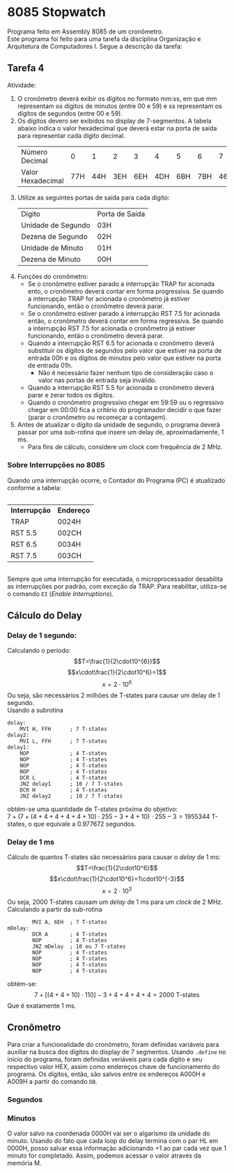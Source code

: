 # 8085 Stopwatch
Programa feito em Assembly 8085 de um cronômetro.\
Este programa foi feito para uma tarefa da disciplina Organização e Arquitetura de Computadores I. Segue a descrição da tarefa:

## Tarefa 4
Atividade:
1. O cronômetro deverá exibir os dígitos no formato mm:ss, em que mm representam os dígitos de minutos (entre 00 e 59) e ss representam os dígitos de segundos (entre 00 e 59).
2. Os dígitos devero ser exibidos no display de 7-segmentos. A tabela abaixo indica o valor
hexadecimal que deverá estar na porta de saída para representar cada dígito decimal.
    <div style="display: flex; justify-content: center;">
    <table>
    <tbody>
    <tr>
    <td>Número Decimal</td>
    <td>0</td>
    <td>1</td>
    <td>2</td>
    <td>3</td>
    <td>4</td>
    <td>5</td>
    <td>6</td>
    <td>7</td>
    <td>8</td>
    <td>9</td>
    <tr>
    <tr>
    <td>Valor Hexadecimal</td>
    <td>77H</td>
    <td>44H</td>
    <td>3EH</td>
    <td>6EH</td>
    <td>4DH</td>
    <td>6BH</td>
    <td>7BH</td>
    <td>46H</td>
    <td>7FH</td>
    <td>4FH</td>
    <tr>
    </tbody>
    </table>
    </div>
3. Utilize as seguintes portas de saída para cada dígito:
    <div style="display: flex; justify-content: center;">
    <table>
    <tr>
    <td>Dígito</td>
    <td>Porta de Saída</td>
    </tr>
    <tr>
    <td>Unidade de Segundo</td> <td>03H</td>
    </tr>
    <tr>
    <td>Dezena de Segundo</td> <td>02H</td>
    </tr>
    <tr>
    <td>Unidade de Minuto</td> <td>01H</td>
    </tr>
    <tr>
    <td>Dezena de Minuto</td> <td>00H</td>
    </tr>
    </table>
    </div>
4. Funções do cronômetro:
    * Se o cronômetro estiver parado a interrupção TRAP for acionada ento, o cronômetro deverá contar em forma progressiva. Se quando a interrupção TRAP for acionada o cronômetro já estiver funcionando, então o cronômetro deverá parar.
    * Se o cronômetro estiver parado a interrupção RST 7.5 for acionada então, o cronômetro deverá contar em forma regressiva. Se quando a interrupção RST 7.5 for acionada o cronômetro já estiver funcionando, então o cronômetro deverá parar.
    * Quando a interrupção RST 6.5 for acionada o cronômetro deverá substituir os dígitos de segundos pelo valor que estiver na porta de entrada 00h e os dígitos de minutos pelo valor que estiver na porta de entrada 01h.
        * Não é necessário fazer nenhum tipo de consideração caso o valor nas portas de entrada seja inválido.
    * Quando a interrupção RST 5.5 for acionada o cronômetro deverá parar e zerar todos os dígitos.
    * Quando o cronômetro progressivo chegar em 59:59 ou o regressivo chegar em 00:00 fica a critério do programador decidir o que fazer (parar o cronômetro ou recomeçar a contagem).
5. Antes de atualizar o dígito da unidade de segundo, o programa deverá passar por uma sub-rotina que insere um delay de, aproximadamente, 1 ms.
    * Para fins de cálculo, considere um clock com frequência de 2 MHz.

### Sobre Interrupções no 8085
Quando uma interrupção ocorre, o Contador do Programa (PC) é atualizado conforme a tabela:

<div style="display: flex; justify-content: center;">
<table>
<tr><td><b>Interrupção</b></td><td><b>Endereço</b></td></tr>
<tr>
<td>TRAP</td>
<td>0024H</td>
</tr>
<tr>
<td>RST 5.5</td>
<td>002CH</td>
</tr>
<tr>
<td>RST 6.5</td>
<td>0034H</td>
</tr>
<tr>
<td>RST 7.5</td>
<td>003CH</td>
</tr>
</table>
</div>

Sempre que uma interrupção for executada, o microprocessador desabilita as interrupções por padrão, com exceção da TRAP. Para reabilitar, utiliza-se o comando `EI` (*Enable Interruptions*).

## Cálculo do Delay
### Delay de 1 segundo:
Calculando o período:
$$T=\frac{1}{2\cdot10^{6}}$$
$$x\cdot\frac{1}{2\cdot10^6}=1$$
$$x=2\cdot10^6$$
Ou seja, são necessários 2 milhões de T-states para causar um delay de 1 segundo.\
Usando a subrotina
```assembly
delay:
    MVI H, FFH      ; 7 T-states
delay2:
    MVI L, FFH      ; 7 T-states
delay1:
    NOP             ; 4 T-states
    NOP             ; 4 T-states
    NOP             ; 4 T-states
    NOP             ; 4 T-states
    DCR L           ; 4 T-states
    JNZ delay1      ; 10 / 7 T-states
    DCR H           ; 4 T-states
    JNZ delay2      ; 10 / 7 T-states
```
obtém-se uma quantidade de T-states próxima do objetivo: \
$7+(7+(4+4+4+4+4+10)\cdot255-3+4+10)\cdot255-3=1955344 \text{ T-states}$, o que equivale a 0.977672 segundos.


### Delay de 1 ms
Cálculo de quantos T-states são necessários para causar o *delay* de 1 ms:
$$T=\frac{1}{2\cdot10^6}$$
$$x\cdot\frac{1}{2\cdot10^6}=1\cdot10^{-3}$$
$$x=2\cdot10^3$$
Ou seja, 2000 T-states causam um *delay* de 1 ms para um *clock* de 2 MHz. Calculando a partir da sub-rotina
```assembly
        MVI A, 6EH  ; 7 T-states
mDelay:  
        DCR A       ; 4 T-states
        NOP         ; 4 T-states
        JNZ mDelay  ; 10 ou 7 T-states
        NOP         ; 4 T-states
        NOP         ; 4 T-states
        NOP         ; 4 T-states
        NOP         ; 4 T-states
```
obtém-se:
$$7+[(4+4+10)\cdot110]-3+4+4+4+4=2000\text{ T-states}$$
Que é exatamente 1 ms.
## Cronômetro
Para criar a funcionalidade do cronômetro, foram definidas variáveis para auxiliar na busca dos dígitos do display de 7 segmentos. Usando `.define` no início do programa, foram definidas veriáveis para cada dígito e seu respectivo valor HEX, assim como endereços chave de funcionamento do programa. Os dígitos, então, são salvos entre os endereços A000H e A009H a partir do comando `DB`.
### Segundos


### Minutos
O valor salvo na coordenada 0000H vai ser o algarismo da unidade do minuto. Usando do fato que cada loop do delay termina com o par HL em 0000H, posso salvar essa informação adicionando +1 ao par cada vez que 1 minuto for completado. Assim, podemos acessar o valor através da memória M.